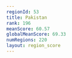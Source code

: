 ```yaml
---
regionId: 53
title: Pakistan
rank: 196
meanScore: 60.57
globalMeanScore: 69.33
numRegions: 220
layout: region_score
---
```

